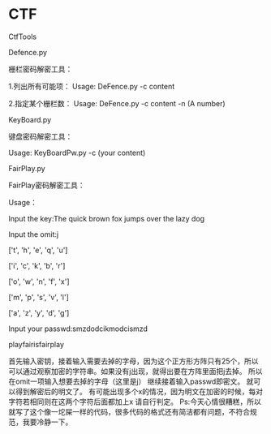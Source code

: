 # CTF
CtfTools

Defence.py

栅栏密码解密工具：

  1.列出所有可能项：
    Usage: DeFence.py -c content
  
  2.指定某个栅栏数：
    Usage: DeFence.py -c content -n (A number)

KeyBoard.py

键盘密码解密工具：

  Usage: KeyBoardPw.py -c (your content)


FairPlay.py

FairPlay密码解密工具：

  Usage：
  
  Input the key:The quick brown fox jumps over the lazy dog
  
  Input the omit:j
  
  ['t', 'h', 'e', 'q', 'u']
  
  ['i', 'c', 'k', 'b', 'r']
  
  ['o', 'w', 'n', 'f', 'x']
  
  ['m', 'p', 's', 'v', 'l']
  
  ['a', 'z', 'y', 'd', 'g']
  
  Input your passwd:smzdodcikmodcismzd
  
  playfairisfairplay
  
  首先输入密钥，接着输入需要去掉的字母，因为这个正方形方阵只有25个，所以可以通过观察加密的字符串。如果没有j出现，就得出要在方阵里面把j去掉。
  所以在omit一项输入想要去掉的字母（这里是j）
  继续接着输入passwd即密文。
  就可以得到解密后的明文了。
  有可能出现多个x的情况，因为明文在加密的时候，每对字符若相同则在这两个字符后面都加上x
  请自行判定。
  Ps:今天心情很糟糕，所以就写了这个像一坨屎一样的代码，很多代码的格式还有简洁都有问题，不符合规范，我要冷静一下。
  
  
